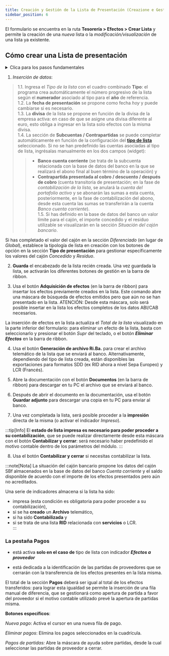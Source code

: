 ```yaml
---
title: Creación y Gestión de la Lista de Presentación (Creazione e Gestione Distinta di Presentazione)
sidebar_position: 6
---
```


El formulario se encuentra en la ruta **Tesorería > Efectos > Crear Lista** y permite la creación de una *nueva* lista o la *modificación/visualización* de una lista ya existente.

## Cómo crear una Lista de presentación

<details>

  <summary>Clica para los pasos fundamentales</summary>
 
  1. Llama el **Tipo** (de lista); si has asociado Subcuentas / Contrapartidas, estos campos se cargarán automáticamente; de lo contrario, ingrésalos manualmente;  
  2. **Guarda** el encabezado recién creado;  
  3. Usa el botón **Adquisición de efectos** (en la barra de ribbon) para insertar en la lista los efectos previamente creados;  
  4. Usa el botón **Generación de archivo Ri.Ba.** (en la barra de ribbon) para crear el archivo telemático que se enviará al banco;  
  5. Abre la lista con el botón **Documentos** (en la barra de ribbon) para acceder al archivo telemático adjunto;  
  6. Después de abrir el archivo telemático, usa **Guardar adjunto** para descargar una copia en tu PC para enviar al banco;  
  7. Imprime la lista o activa el indicador **Impreso**;  
  8. Usa **Contabilizar y cerrar** si quieres contabilizar la lista.

</details>

1. *Inserción de datos*:  

> 1.1. Ingresa el *Tipo de la lista* con el cuadro combinado **Tipo**: el programa crea automáticamente el número progresivo de la lista según el **numerador** asociado al tipo para el **año** de referencia.  
> 1.2. La **fecha de presentación** se propone como fecha *hoy* y puede cambiarse si es necesario.  
> 1.3. La **divisa** de la lista se propone en función de la divisa de la empresa activa: en caso de que se asigne una divisa diferente al euro, esto obliga a ingresar en la lista solo efectos con la misma divisa.  
> 1.4. La sección de **Subcuentas / Contrapartidas** se puede completar automáticamente en función de la configuración del [**tipo de lista**](/docs/configurations/tables/treasury/bills-portfolio-module-tables/bills-list-presentation-types) seleccionado. Si no se han predefinido las cuentas asociadas al tipo de lista, ingrésalas manualmente en los dos campos (widget):  
>> - **Banco cuenta corriente** (se trata de la subcuenta relacionada con la base de datos del banco en la que se realizará el abono final al buen término de la operación) y  
>> - **Contrapartida presentada al cobro / descuento / después de cobro** (cuenta transitoria de presentación; en la fase de *contabilización de la lista*, se anulará la *cuenta del portafolio activo* y se abonarán las sumas a esta cuenta, posteriormente, en la fase de contabilización del abono, desde esta cuenta las sumas se transferirán a la cuenta *Banco cuenta corriente*).  
> 1.5. Si has definido en la base de datos del banco un valor límite para el cajón, el importe concedido y el residuo utilizable se visualizarán en la sección *Situación del cajón bancario*.  
> 
Si has completado el valor del cajón en la sección *Diferenciado* (en lugar de *Global*), establece la tipología de lista en creación con los botones de opción en la sección **Tipo de presentación** para gestionar específicamente los valores del cajón *Concedido* y *Residuo*.

2. **Guarda** el encabezado de la lista recién creada. Una vez guardada la lista, se activarán los diferentes botones de gestión en la barra de ribbon.

3. Usa el botón **Adquisición de efectos** (en la barra de ribbon) para insertar los efectos previamente creados en la lista. Este comando abre una máscara de búsqueda de efectos emitidos pero que aún no se han presentado en la lista. ATENCIÓN: Desde esta máscara, solo será posible insertar en la lista los efectos completos de los datos ABI/CAB necesarios.  

La inserción de efectos en la lista actualiza el *Total de la lista* visualizado en la parte inferior del formulario: para eliminar un efecto de la lista, basta con seleccionarlo y presionar el botón *Supr* del teclado, o el botón ***Eliminar Efectos*** en la barra de ribbon.

4. Usa el botón **Generación de archivo Ri.Ba.** para crear el archivo telemático de la lista que se enviará al banco. Alternativamente, dependiendo del tipo de lista creada, están disponibles las exportaciones para formatos SDD (ex RID ahora a nivel Sepa Europeo) y LCR (Francés).

5. Abre la documentación con el botón **Documentos** (en la barra de ribbon) para descargar en tu PC el archivo que se enviará al banco.  

6. Después de abrir el documento en la documentación, usa el botón **Guardar adjunto** para descargar una copia en tu PC para enviar al banco.

7. Una vez completada la lista, será posible proceder a la **impresión** directa de la misma (o activar el indicador *Impreso*).

:::tip[Info]
El **estado de lista impresa es necesario para poder proceder a su contabilización**, que se puede realizar directamente desde esta máscara con el botón **Contabilizar y cerrar**: será necesario haber predefinido el motivo contable dentro de los parámetros del módulo. 
:::

8. Usa el botón **Contabilizar y cerrar** si necesitas contabilizar la lista.

:::note[Nota]
La situación del cajón bancario propone los datos del cajón SBf almacenados en la base de datos del banco *Cuenta corriente* y el saldo disponible de acuerdo con el importe de los efectos presentados pero aún no acreditados.  

Una serie de indicadores almacena si la lista ha sido:  
- impresa (esta condición es obligatoria para poder proceder a su contabilización),  
- si se ha **creado** un **Archivo** telemático,  
- si ha sido **Contabilizada** y  
- si se trata de una lista **RID** relacionada con **servicios** o LCR.  
:::

### La pestaña **Pagos** 

- está activa **solo en el caso de** tipo de lista con indicador ***Efectos a proveedor***

- está dedicada a la identificación de las partidas de proveedores que se cerrarán con la transferencia de los efectos presentes en la lista misma.  

El total de la sección **Pagos** deberá ser igual al total de los efectos transferidos: para lograr esta igualdad se permite la inserción de una fila manual de diferencia, que se gestionará como apertura de partida a favor del proveedor si el motivo contable utilizado prevé la apertura de partidas misma.  

**Botones específicos**:  

*Nueva pago*: Activa el cursor en una nueva fila de pago.  

*Eliminar pagos*: Elimina los pagos seleccionados en la cuadrícula.  

*Pagos de partidas:* Abre la máscara de ayuda sobre partidas, desde la cual seleccionar las partidas de proveedor a cerrar.